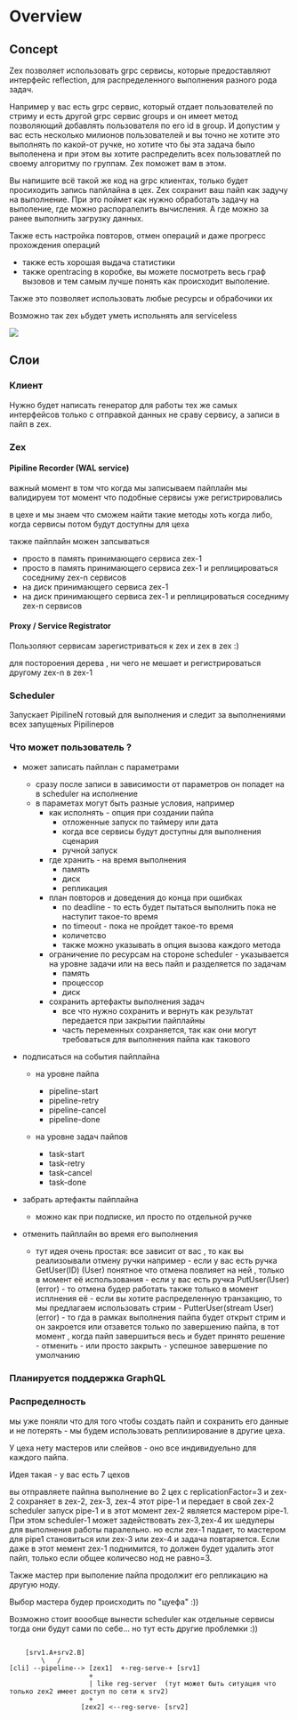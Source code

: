 # Overview

## Concept

Zex позволяет использовать grpc сервисы, которые предоставляют интерфейс reflection, для распределенного выполнения разного рода задач.

Например у вас есть grpc сервис, который отдает пользователей по стриму и есть другой grpc сервис groups и он имеет метод позволяющий
добавлять пользователя по его id в group. И допустим у вас есть несколько милионов пользователей и вы точно не хотите это выполнять по какой-от ручке,
но хотите что бы эта задача было выполенена и при этом вы хотите распределить всех пользоватлей по своему алгоритму по группам. Zex поможет вам в этом.

Вы напишите всё такой же код на grpc клиентах, только будет просиходить запись папйлайна в цех. Zex сохранит ваш пайп как задучу на выполнение.
При это поймет как нужно обработать задачу на выполение, где можно распоралелить вычисления. А где можно за ранее выполнить загрузку данных.

Также есть настройка повторов, отмен операций и даже прогресс прохождения операций

+ также есть хорошая выдача статистики
+ также opentracing в коробке, вы можете посмотреть весь граф вызовов и тем самым лучше понять как происходит выполение.

Также это позволяет использовать любые ресурсы и обрабочики их

Возможно так zex ьбудет уметь испольнять аля serviceless

![](https://rawgithub.com/lygo/zex/blob/master/doc/overview/zex-components.svg)


## Слои

### Клиент

Нужно будет написать генератор для работы тех же самых интерфейсов только с отправкой данных не сраву сервису, а записи в пайп в zex.

### Zex

#### Pipiline Recorder (WAL service)

важный момент в том что когда мы записываем пайплайн мы валидируем тот момент что подобные сервисы уже регистрировались

в цехе и мы знаем что сможем найти такие методы хоть когда либо, когда сервисы потом будут доступны для цеха

также пайплайн можен запсываться

 - просто в память принимающего сервиса zex-1
 - просто в память принимающего сервиса zex-1 и реплицироваться соседниму zex-n сервисов
 - на диск принимающего сервиса zex-1
 - на диcк принимающего сервиса zex-1 и реплицироваться соседниму zex-n сервисов


#### Proxy / Service Registrator

Пользоляют сервисам зарегистриваться к zex и zex в zex :)

для постороения дерева , ни чего не мешает и регистрироваться другому zex-n в zex-1

### Scheduler

Запускает PipilineN готовый для выполнения и следит за выполнениями всех запущеных Pipilineров


### Что может пользователь ?

-  может записать пайплан с параметрами
   - сразу после записи в зависимости от параметров он попадет на в scheduler на исполнение
   - в параметах могут быть разные условия, например
      - как исполнять - опция при создании  пайпа
        - отложенные запуск по таймеру или дата
        - когда все сервисы будут доступны для выполнения сценария
        - ручной запуск
      - где хранить - на время выполнения
        - память
        - диск
        - репликация
      - план повторов и доведения до конца при ошибках
        - по deadline - то есть будет пытаться выполнить пока не наступит такое-то время
        - по timeout - пока не пройдет такое-то время
        - количетсво
        - также можно указывать в опция вызова каждого метода
      - ограничение по ресурсам на стороне scheduler - указывается на уровне задачи или на весь пайп и разделяется по задачам
        - память
        - процессор
        - диск
      - сохранить артефакты выполнения задач
        - все что нужно сохранить и вернуть как результат передается при закрытии пайплайны
        - часть переменных сохраняется, так как они могут требоваться для выполнения пайпа как такового

 - подписаться на события пайплайна

    - на уровне пайпа

         - pipeline-start
         - pipeline-retry
         - pipeline-cancel
         - pipeline-done

    - на уровне задач пайпов
         - task-start
         - task-retry
         - task-cancel
         - task-done

 - забрать артефакты пайплайна
   - можно как при подписке, ил просто по отдельной ручке


 - отменить пайплайн во время его выполнения
   - тут идея очень простая:
      все зависит от вас , то как вы реализоывали отмену ручки
       например
         - если у вас есть ручка GetUser(ID) (User) понятное что отмена повлияет на ней , только в момент её использования
         - если у вас есть ручка PutUser(User) (error) - то отмена будер работать также только в момент исплнения её
         - если вы хотите распределенную транзакцию, то мы предлагаем использовать стрим
            - PutterUser(stream User) (error) - то гда в рамках выполнения пайпа будет открыт стрим и он закроется или отзавется
             только по завершению пайпа, в тот момент , когда пайп завершиться весь и будет принято решение
              - отменить
              - или просто закрыть - успешное завершение по умолчанию


### Планируется поддержка GraphQL


### Распределность

мы уже поняли что для того чтобы создать пайп и сохранить его данные и не потерять - мы будем использовать реплизирование
в другие цеха.

У цеха нету мастеров или слейвов - оно все индивидуельно для каждого пайпа.

Идея такая - у вас есть 7 цехов

вы отправляете пайпна выполнение во 2 цех с replicationFactor=3
и zex-2 сохраняет в zex-2, zex-3, zex-4 этот pipe-1 и передает в свой zex-2 sсheduler запуск pipe-1
и в этот момент zex-2 является мастером pipe-1. При этом scheduler-1 может задействовать zex-3,zex-4 их шедулеры для
выполнения работы паралельно. но если zex-1 падает, то мастером для pipe1 становиться или zex-3 или zex-4 и задача повтаряется.
Если даже в этот мемент zex-1 поднимится, то должен будет удалить этот пайп, только если общее количесво нод не равно=3.

Также мастер при выполение пайпа продолжит его репликацию на другую ноду.


Выбор мастера будер происходить по "цуефа" :))


Возможно стоит воообще вынести scheduler как отдельные сервисы тогда они будут сами по себе... но тут есть другие проблемки :))



```

    [srv1.A+srv2.B]
        \   /
[cli] --pipeline--> [zex1]  +-reg-serve-+ [srv1]
                    +
                    | like reg-server  (тут может быть ситуация что только zex2 имеет доступ по сети к srv2)
                    +
                  [zex2] <--reg-serve- [srv2]
```

